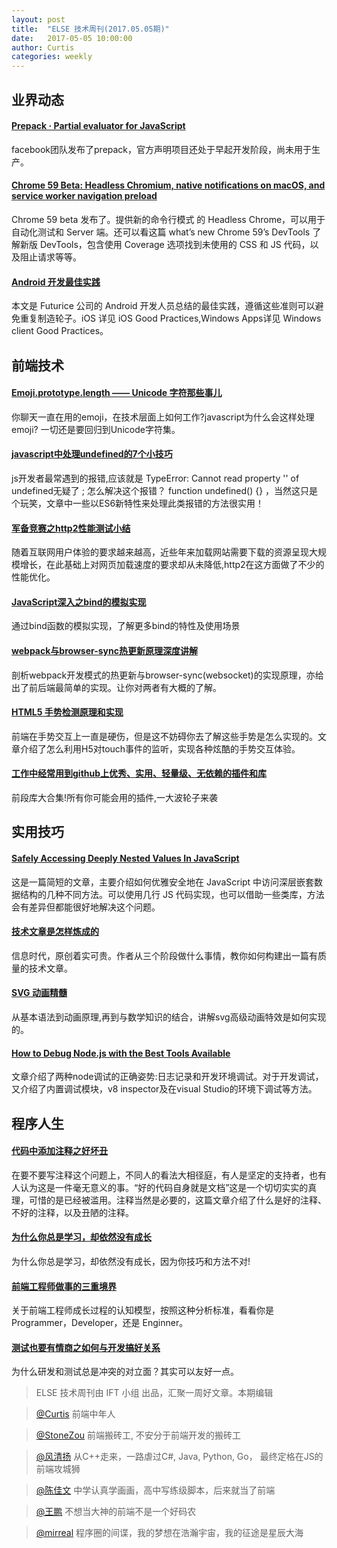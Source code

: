 ```yaml
---
layout: post
title:  "ELSE 技术周刊(2017.05.05期)"
date:   2017-05-05 10:00:00
author: Curtis
categories: weekly
---
```


## 业界动态

#### [Prepack · Partial evaluator for JavaScript](https://prepack.io/)

facebook团队发布了prepack，官方声明项目还处于早起开发阶段，尚未用于生产。

#### [Chrome 59 Beta: Headless Chromium, native notifications on macOS, and service worker navigation preload](https://blog.chromium.org/2017/05/chrome-59-beta-headless-chromium-native.html)

Chrome 59 beta 发布了。提供新的命令行模式 的 Headless Chrome，可以用于自动化测试和 Server 端。还可以看这篇 what’s new Chrome 59’s DevTools 了解新版 DevTools，包含使用 Coverage 选项找到未使用的 CSS 和 JS 代码，以及阻止请求等等。

#### [Android 开发最佳实践](https://github.com/futurice/android-best-practices/blob/master/translations/Chinese/README.cn.md)

本文是 Futurice 公司的 Android 开发人员总结的最佳实践，遵循这些准则可以避免重复制造轮子。iOS 详见 iOS Good Practices,Windows Apps详见 Windows client Good Practices。

## 前端技术

#### [Emoji.prototype.length —— Unicode 字符那些事儿](http://www.zcfy.cc/article/emoji-prototype-length-a-tale-of-characters-in-unicode-2081.html)

你聊天一直在用的emoji，在技术层面上如何工作?javascript为什么会这样处理emoji? 一切还是要回归到Unicode字符集。

#### [javascript中处理undefined的7个小技巧](https://rainsoft.io/7-tips-to-handle-undefined-in-javascript/?utm_source=javascriptweekly&utm_medium=email)

js开发者最常遇到的报错,应该就是 TypeError: Cannot read property '<prop-name>' of undefined无疑了 ; 怎么解决这个报错？ function undefined() {} ，当然这只是个玩笑，文章中一些以ES6新特性来处理此类报错的方法很实用！

#### [军备竞赛之http2性能测试小结](http://www.toutiao.com/i6398286551935091202/?tt_from=mobile_qq&utm_campaign=client_share&app=news_article&utm_source=mobile_qq&iid=5574997551&utm_medium=toutiao_ios)

随着互联网用户体验的要求越来越高，近些年来加载网站需要下载的资源呈现大规模增长，在此基础上对网页加载速度的要求却从未降低,http2在这方面做了不少的性能优化。

#### [JavaScript深入之bind的模拟实现](https://juejin.im/post/59093b1fa0bb9f006517b906)

通过bind函数的模拟实现，了解更多bind的特性及使用场景

#### [webpack与browser-sync热更新原理深度讲解](https://segmentfault.com/a/1190000009127661)

剖析webpack开发模式的热更新与browser-sync(websocket)的实现原理，亦给出了前后端最简单的实现。让你对两者有大概的了解。

#### [HTML5 手势检测原理和实现](https://juejin.im/post/57b074fda633bd0057035b6d)

前端在手势交互上一直是硬伤，但是这不妨碍你去了解这些手势是怎么实现的。文章介绍了怎么利用H5对touch事件的监听，实现各种炫酷的手势交互体验。

#### [工作中经常用到github上优秀、实用、轻量级、无依赖的插件和库](https://github.com/jawil/blog/issues/10)

前段库大合集!所有你可能会用的插件,一大波轮子来袭

## 实用技巧

#### [Safely Accessing Deeply Nested Values In JavaScript](https://medium.com/javascript-inside/safely-accessing-deeply-nested-values-in-javascript-99bf72a0855a)

这是一篇简短的文章，主要介绍如何优雅安全地在 JavaScript 中访问深层嵌套数据结构的几种不同方法。可以使用几行 JS 代码实现，也可以借助一些类库，方法会有差异但都能很好地解决这个问题。

#### [技术文章是怎样炼成的](https://zhuanlan.zhihu.com/p/25720136)

信息时代，原创着实可贵。作者从三个阶段做什么事情，教你如何构建出一篇有质量的技术文章。

#### [SVG 动画精髓](https://www.villainhr.com/page/2017/05/01/SVG%20%E5%8A%A8%E7%94%BB%E7%B2%BE%E9%AB%93)

从基本语法到动画原理,再到与数学知识的结合，讲解svg高级动画特效是如何实现的。

#### [How to Debug Node.js with the Best Tools Available](https://blog.risingstack.com/how-to-debug-nodej-js-with-the-best-tools-available/)

文章介绍了两种node调试的正确姿势:日志记录和开发环境调试。对于开发调试，又介绍了内置调试模块，v8 inspector及在visual Studio的环境下调试等方法。

## 程序人生

#### [代码中添加注释之好坏丑](https://juejin.im/post/5902126aa0bb9f0065e80ea9)

在要不要写注释这个问题上，不同人的看法大相径庭，有人是坚定的支持者，也有人认为这是一件毫无意义的事。“好的代码自身就是文档”这是一个切切实实的真理，可惜的是已经被滥用。注释当然是必要的，这篇文章介绍了什么是好的注释、不好的注释，以及丑陋的注释。

#### [为什么你总是学习，却依然没有成长](http://www.jianshu.com/p/5a4f4422901c)

为什么你总是学习，却依然没有成长，因为你技巧和方法不对!

#### [前端工程师做事的三重境界](https://juejin.im/post/590702d98d6d810058dd0537)

关于前端工程师成长过程的认知模型，按照这种分析标准，看看你是 Programmer，Developer，还是 Enginner。

#### [测试也要有情商之如何与开发搞好关系](https://segmentfault.com/a/1190000009271399)

为什么研发和测试总是冲突的对立面？其实可以友好一点。


> ELSE 技术周刊由 IFT 小组 出品，汇聚一周好文章。本期编辑

> [@Curtis](https://github.com/CurtisCBS) 前端中年人

> [@StoneZou](https://github.com/stoneyong) 前端搬砖工, 不安分于前端开发的搬砖工

> [@风清扬]() 从C++走来，一路虐过C#, Java, Python, Go， 最终定格在JS的前端攻城狮

> [@陈佳文]() 中学认真学画画，高中写练级脚本，后来就当了前端

> [@王鹏]() 不想当大神的前端不是一个好码农

> [@mirreal](https://github.com/mirreal) 程序圈的间谍，我的梦想在浩瀚宇宙，我的征途是星辰大海
